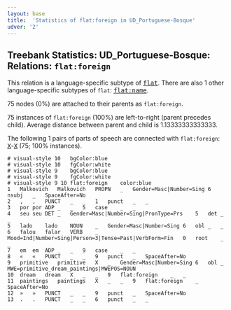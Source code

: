 ```yaml
---
layout: base
title:  'Statistics of flat:foreign in UD_Portuguese-Bosque'
udver: '2'
---
```


## Treebank Statistics: UD_Portuguese-Bosque: Relations: `flat:foreign`

This relation is a language-specific subtype of <tt><a href="pt_bosque-dep-flat.html">flat</a></tt>.
There are also 1 other language-specific subtypes of `flat`: <tt><a href="pt_bosque-dep-flat-name.html">flat:name</a></tt>.

75 nodes (0%) are attached to their parents as `flat:foreign`.

75 instances of `flat:foreign` (100%) are left-to-right (parent precedes child).
Average distance between parent and child is 1.13333333333333.

The following 1 pairs of parts of speech are connected with `flat:foreign`: <tt><a href="pt_bosque-pos-X.html">X</a></tt>-<tt><a href="pt_bosque-pos-X.html">X</a></tt> (75; 100% instances).


~~~ conllu
# visual-style 10	bgColor:blue
# visual-style 10	fgColor:white
# visual-style 9	bgColor:blue
# visual-style 9	fgColor:white
# visual-style 9 10 flat:foreign	color:blue
1	Malkovich	Malkovich	PROPN	_	Gender=Masc|Number=Sing	6	nsubj	_	SpaceAfter=No
2	,	,	PUNCT	_	_	1	punct	_	_
3	por	por	ADP	_	_	5	case	_	_
4	seu	seu	DET	_	Gender=Masc|Number=Sing|PronType=Prs	5	det	_	_
5	lado	lado	NOUN	_	Gender=Masc|Number=Sing	6	obl	_	_
6	falou	falar	VERB	_	Mood=Ind|Number=Sing|Person=3|Tense=Past|VerbForm=Fin	0	root	_	_
7	em	em	ADP	_	_	9	case	_	_
8	«	«	PUNCT	_	_	9	punct	_	SpaceAfter=No
9	primitive	primitive	X	_	Gender=Masc|Number=Sing	6	obl	_	MWE=primitive_dream_paintings|MWEPOS=NOUN
10	dream	dream	X	_	_	9	flat:foreign	_	_
11	paintings	paintings	X	_	_	9	flat:foreign	_	SpaceAfter=No
12	»	»	PUNCT	_	_	9	punct	_	SpaceAfter=No
13	.	.	PUNCT	_	_	6	punct	_	_

~~~


